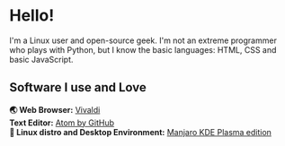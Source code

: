 # Hello!
I'm a Linux user and open-source geek. I'm not an extreme programmer who plays with Python, but I know the basic languages: HTML, CSS and basic JavaScript.
## Software I use and Love
**🌏 Web Browser:** [Vivaldi](https://vivaldi.com/)  
**Text Editor:** [Atom by GitHub](https://atom.io/)  
**🐧 Linux distro and Desktop Environment:** [Manjaro KDE Plasma edition](https://manjaro.org/downloads/official/kde/)  
